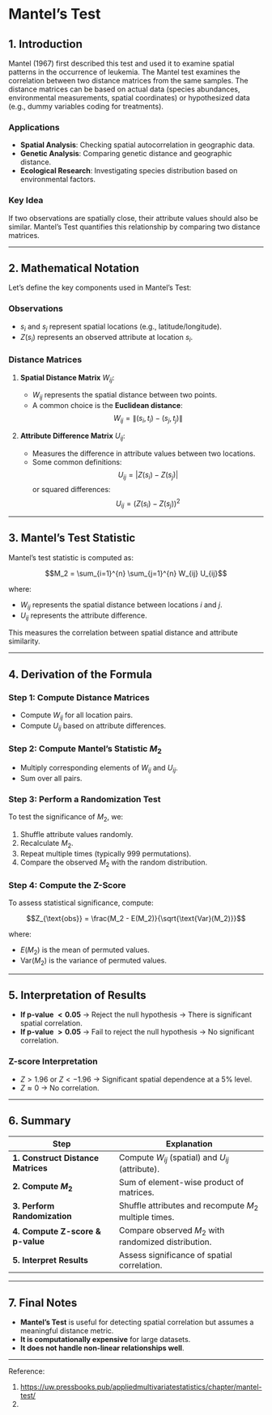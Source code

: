 # Mantel’s Test

## **1. Introduction**
Mantel (1967) first described this test and used it to examine spatial patterns in the occurrence of leukemia. The Mantel test examines the correlation between two distance matrices from the same samples.  The distance matrices can be based on actual data (species abundances, environmental measurements, spatial coordinates) or hypothesized data (e.g., dummy variables coding for treatments). 
### **Applications**
- **Spatial Analysis**: Checking spatial autocorrelation in geographic data.
- **Genetic Analysis**: Comparing genetic distance and geographic distance.
- **Ecological Research**: Investigating species distribution based on environmental factors.

### **Key Idea**
If two observations are spatially close, their attribute values should also be similar. Mantel’s Test quantifies this relationship by comparing two distance matrices.

---

## **2. Mathematical Notation**
Let’s define the key components used in Mantel’s Test:

### **Observations**
- $s_i$ and $s_j$ represent spatial locations (e.g., latitude/longitude).
- $Z(s_i)$ represents an observed attribute at location $s_i$.

### **Distance Matrices**
1. **Spatial Distance Matrix** $W_{ij}$:
   - $W_{ij}$ represents the spatial distance between two points.
   - A common choice is the **Euclidean distance**:
     $$W_{ij} = \|(s_i, t_i) - (s_j, t_j)\|$$

2. **Attribute Difference Matrix** $U_{ij}$:
   - Measures the difference in attribute values between two locations.
   - Some common definitions:
     $$U_{ij} = |Z(s_i) - Z(s_j)|$$
     or squared differences:
     $$U_{ij} = (Z(s_i) - Z(s_j))^2$$

---

## **3. Mantel’s Test Statistic**
Mantel’s test statistic is computed as:

$$M_2 = \sum_{i=1}^{n} \sum_{j=1}^{n} W_{ij} U_{ij}$$

where:
- $W_{ij}$ represents the spatial distance between locations $i$ and $j$.
- $U_{ij}$ represents the attribute difference.

This measures the correlation between spatial distance and attribute similarity.

---

## **4. Derivation of the Formula**
### **Step 1: Compute Distance Matrices**
- Compute $W_{ij}$ for all location pairs.
- Compute $U_{ij}$ based on attribute differences.

### **Step 2: Compute Mantel’s Statistic $M_2$**
- Multiply corresponding elements of $W_{ij}$ and $U_{ij}$.
- Sum over all pairs.

### **Step 3: Perform a Randomization Test**
To test the significance of $M_2$, we:
1. Shuffle attribute values randomly.
2. Recalculate $M_2$.
3. Repeat multiple times (typically 999 permutations).
4. Compare the observed $M_2$ with the random distribution.

### **Step 4: Compute the Z-Score**
To assess statistical significance, compute:

$$Z_{\text{obs}} = \frac{M_2 - E(M_2)}{\sqrt{\text{Var}(M_2)}}$$

where:
- $E(M_2)$ is the mean of permuted values.
- $\text{Var}(M_2)$ is the variance of permuted values.

---

## **5. Interpretation of Results**
- **If p-value $< 0.05$** → Reject the null hypothesis → There is significant spatial correlation.
- **If p-value $> 0.05$** → Fail to reject the null hypothesis → No significant correlation.

### **Z-score Interpretation**
- $Z > 1.96$ or $Z < -1.96$ → Significant spatial dependence at a 5% level.
- $Z \approx 0$ → No correlation.

---

## **6. Summary**
| **Step** | **Explanation** |
|----------|---------------|
| **1. Construct Distance Matrices** | Compute $W_{ij}$ (spatial) and $U_{ij}$ (attribute). |
| **2. Compute $M_2$** | Sum of element-wise product of matrices. |
| **3. Perform Randomization** | Shuffle attributes and recompute $M_2$ multiple times. |
| **4. Compute Z-score & p-value** | Compare observed $M_2$ with randomized distribution. |
| **5. Interpret Results** | Assess significance of spatial correlation. |

---

## **7. Final Notes**
- **Mantel’s Test** is useful for detecting spatial correlation but assumes a meaningful distance metric.
- **It is computationally expensive** for large datasets.
- **It does not handle non-linear relationships well**.

---

Reference:
1. https://uw.pressbooks.pub/appliedmultivariatestatistics/chapter/mantel-test/
2. 
